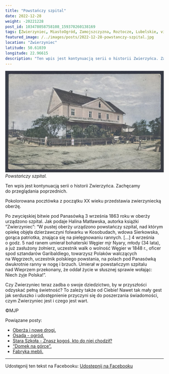 ```yaml
---
title: "Powstańczy szpital"
date: 2022-12-28
weight: -20221228
post_id: 103478058758108_159370260138169
tags: [Zwierzyniec, MiastoOgród, Zamojszczyzna, Roztocze, Lubelskie, villarestituta, turystyka, dziedzictwo, zabytki, krajobrazy]
featured_image: /../images/posts/2022-12-28-powstanczy-szpital.jpg
location: "Zwierzyniec"
latitude: 50.61039
longitude: 22.96615
description: "Ten wpis jest kontynuacją serii o historii Zwierzyńca. Zachęcamy do przeglądania poprzednich...."
---
```


![Powstańczy szpital.](/images/posts/2022-12-28-powstanczy-szpital.jpg)
*Powstańczy szpital.*

Ten wpis jest kontynuacją serii o historii Zwierzyńca. Zachęcamy do przeglądania poprzednich.

Pokolorowana pocztówka z początku XX wieku przedstawia zwierzyniecką oberżę.

Po zwycięskiej bitwie pod Panasówką 3 września 1863 roku w oberży urządzono szpital.
Jak podaje Halina Matławska, autorka książki “Zwierzyniec”:
“W pustej oberży urządzono powstańczy szpital, nad którym opiekę objęła dzierżawczyni folwarku w Kosobudach, wdowa Sierkowska, gorąca patriotka, znająca się na pielęgnowaniu rannych. [...]
4 września o godz. 5 nad ranem umierał bohaterski Węgier mjr Nyary, młody (34 lata), a już zasłużony żołnierz, uczestnik walk o wolność Węgier w 1848 r., oficer spod sztandarów Garibaldiego, towarzysz Polaków walczących na Węgrzech, uczestnik polskiego powstania, na polach pod Panasówką dwukrotnie ranny w nogę i brzuch. Umierał w powstańczym szpitalu nad Wieprzem przekonany, że oddał życie w słusznej sprawie wołając: Niech żyje Polska!”.

Czy Zwierzyniec teraz zadba o swoje dziedzictwo, by w przyszłości odzyskać pełną świetność?
To zależy także od Ciebie!
Nawet tak mały gest jak serduszko i udostępnienie przyczyni się do poszerzania świadomości, czym Zwierzyniec jest i czego jest wart.



©MJP

Powiązane posty:
- [Oberża i nowe drogi.](/posts/Oberza-i-nowe-drogi)
- [Osada - ogród.](/posts/Osada-ogrod)
- [Stara Szkoła - Znasz kogoś, kto do niej chodził?](/posts/Stara-Szkola-Znasz-kogos-kto-do-niej-chodzil)
- [“Domek na górce”.](/posts/Domek-na-gorce)
- [Fabryka mebli.](/posts/Fabryka-mebli)


---

Udostępnij ten tekst na Facebooku:
[Udostępnij na Facebooku](https://www.facebook.com/sharer/sharer.php?u=https://stowarzyszeniewachniewskiej.pl/posts/Powstanczy-szpital)

<script type="application/ld+json">
{
  "@context": "https://schema.org",
  "@type": "BlogPosting",
  "headline": "Powstańczy szpital",
  "datePublished": "2022-12-28",
  "dateModified": "2022-12-28",
  "author": {
    "@type": "Person",
    "name": "Michał Jan Patyk"
  },
  "publisher": {
    "@type": "Organization",
    "name": "Stowarzyszenie im. Aleksandry Wachniewskiej",
    "logo": {
      "@type": "ImageObject",
      "url": "https://stowarzyszeniewachniewskiej.pl/images/logo/logo.svg"
    }
  },
  "mainEntityOfPage": {
    "@type": "WebPage",
    "@id": "https://stowarzyszeniewachniewskiej.pl/posts/powstanczy-szpital"
  },
  "image": {
    "@type": "ImageObject",
    "url": "https://stowarzyszeniewachniewskiej.pl//images/posts/2022-12-28-powstanczy-szpital.jpg"
  },
  "articleSection": "Dziedzictwo Kulturowe i Zabytki",
  "keywords": "[Zwierzyniec, MiastoOgród, Zamojszczyzna, Roztocze, Lubelskie, villarestituta, turystyka, dziedzictwo, zabytki, krajobrazy]",
  "wordCount": 170,
  "articleBody": "Ten wpis jest kontynuacją serii o historii Zwierzyńca. Zachęcamy do przeglądania poprzednich.\n\nPokolorowana pocztówka z początku XX wieku przedstawia zwierzyniecką oberżę.\n\nPo zwycięskiej bitwie pod Panasówką 3 września 1863 roku w oberży urządzono szpital.\nJak podaje Halina Matławska, autorka książki “Zwierzyniec”:\n“W pustej oberży urządzono powstańczy szpital, nad którym opiekę objęła dzierżawczyni folwarku w Kosobudach, wdowa Sierkowska, gorąca patriotka, znająca się na pielęgnowaniu rannych. [...]\n4 września o godz. 5 nad ranem umierał bohaterski Węgier mjr Nyary, młody (34 lata), a już zasłużony żołnierz, uczestnik walk o wolność Węgier w 1848 r., oficer spod sztandarów Garibaldiego, towarzysz Polaków walczących na Węgrzech, uczestnik polskiego powstania, na polach pod Panasówką dwukrotnie ranny w nogę i brzuch. Umierał w powstańczym szpitalu nad Wieprzem przekonany, że oddał życie w słusznej sprawie wołając: Niech żyje Polska!”.\n\nCzy Zwierzyniec teraz zadba o swoje dziedzictwo, by w przyszłości odzyskać pełną świetność?\nTo zależy także od Ciebie!\nNawet tak mały gest jak serduszko i udostępnienie przyczyni się do poszerzania świadomości, czym Zwierzyniec jest i czego jest wart.\n\n\n\n©MJP",
  "description": "Ten wpis jest kontynuacją serii o historii Zwierzyńca. Zachęcamy do przeglądania poprzednich....",
  "copyrightHolder": {
    "@type": "Person",
    "name": "Michał Jan Patyk"
  }
}
</script>
<script type="application/ld+json">
{
  "@context": "https://schema.org",
  "@type": "BreadcrumbList",
  "itemListElement": [
    {
      "@type": "ListItem",
      "position": 1,
      "name": "Home",
      "item": "https://stowarzyszeniewachniewskiej.pl"
    },
    {
      "@type": "ListItem",
      "position": 2,
      "name": "posts",
      "item": "https://stowarzyszeniewachniewskiej.pl/posts"
    },
    {
      "@type": "ListItem",
      "position": 3,
      "name": "Powstańczy szpital",
      "item": "https://stowarzyszeniewachniewskiej.pl/posts/powstanczy-szpital"
    }
  ]
}
</script>
